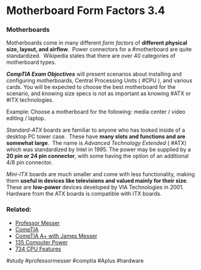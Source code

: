 # Motherboard Form Factors 3.4

### Motherboards

Motherboards come in many different *form factors* of **different physical size, layout, and airflow**.  Power connectors for a #motherboard are quite standardized.  Wikipedia states that there are over 40 categories of motherboard types.

***CompTIA Exam Objectives*** will present scenarios about installing and configuring motherboards, Central Processing Units ( #CPU ), and various cards. You will be expected to choose the best motherboard for the scenario, and knowing size specs is not as important as knowing #ATX or #ITX technologies.

Example: Choose a motherboard for the following: media center / video editing / laptop.

*Standard-ATX* boards are familiar to anyone who has looked inside of a desktop PC tower case.  These have **many slots and functions and are somewhat large**.  The name is *Advanced Technology Extended* ( #ATX) which was standardized by Intel in 1995. The power may be supplied by a **20 pin or 24 pin connector**, with some having the option of an additional 4/8 pin connector.

*Mini-ITX* boards are much smaller and come with less functionality, making them **useful in devices like televisions and valued mainly for their size**.  These are **low-power** devices developed by VIA Technologies in 2001.  Hardware from the ATX boards is compatible with ITX boards.

### Related:

- [Professor Messer](https://www.professormesser.com/free-a-plus-training/220-1101/220-1101-video/motherboard-form-factors-220-1101/ "Professor Messer A+ Guide")
- [CompTIA](https://www.comptia.org/ "CompTIA Homepage")
- [CompTIA A+ with James Messer](CompTIA%20A+%20with%20James%20Messer.md)
- [135 Computer Power](135%20Computer%20Power.md)
- [734 CPU Features](734%20CPU%20Features.md)

#study #professormesser #comptia #Aplus #hardware 
